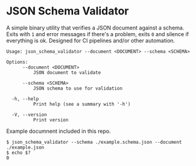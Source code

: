 # JSON Schema Validator

A simple binary utility that verifies a JSON document against a schema.  Exits with `1` and error messages if there's a problem, exits `0` and silence if everything is ok.  Designed for CI pipelines and/or other automation.

```
Usage: json_schema_validator --document <DOCUMENT> --schema <SCHEMA>

Options:
      --document <DOCUMENT>
          JSON document to validate

      --schema <SCHEMA>
          JSON schema to use for validation

  -h, --help
          Print help (see a summary with '-h')

  -V, --version
          Print version
```

Example documnent included in this repo.
```
$ json_schema_validator --schema ./example.schema.json --document ./example.json
$ echo $?
0
```
